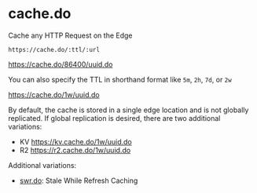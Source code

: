 # cache.do
Cache any HTTP Request on the Edge

```
https://cache.do/:ttl/:url
```

<https://cache.do/86400/uuid.do>

You can also specify the TTL in shorthand format like `5m`, `2h`, `7d`, or `2w`

<https://cache.do/1w/uuid.do>

By default, the cache is stored in a single edge location and is not globally replicated.  If global replication is desired, there are two additional variations:

- KV <https://kv.cache.do/1w/uuid.do>
- R2 <https://r2.cache.do/1w/uuid.do>

Additional variations:

- [swr.do](https://swr.do): Stale While Refresh Caching
